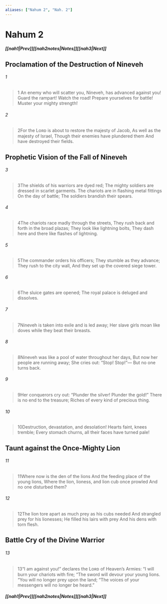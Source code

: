```yaml
---
aliases: ["Nahum 2", "Nah. 2"]
---
```

# Nahum 2
##### <span class=arrow-left></span>[[nah1|Prev]]<span class=navigation-separator></span>[[nah2notes|Notes]]<span class=navigation-separator></span>[[nah3|Next]]<span class=arrow-right></span>
## Proclamation of the Destruction of Nineveh
###### 1
><span class=verse-first-poetry>1</span> An enemy who will scatter you, Nineveh, has advanced against you!
>Guard the rampart!
>Watch the road!
>Prepare yourselves for battle!
>Muster your mighty strength!
###### 2
><span class=verse-body-poetry>2</span>For the Lᴏʀᴅ is about to restore the majesty of Jacob,
>As well as the majesty of Israel,
>Though their enemies have plundered them
>And have destroyed their fields.
## Prophetic Vision of the Fall of Nineveh
###### 3
><span class=verse-first-poetry>3</span>The shields of his warriors are dyed red;
>The mighty soldiers are dressed in scarlet garments.
>The chariots are in flashing metal fittings
>On the day of battle;
>The soldiers brandish their spears.
###### 4
><span class=verse-body-poetry>4</span>The chariots race madly through the streets,
>They rush back and forth in the broad plazas;
>They look like lightning bolts,
>They dash here and there like flashes of lightning.
###### 5
><span class=verse-body-poetry>5</span>The commander orders his officers;
>They stumble as they advance;
>They rush to the city wall,
>And they set up the covered siege tower.
###### 6
><span class=verse-body-poetry>6</span>The sluice gates are opened;
>The royal palace is deluged and dissolves.
###### 7
><span class=verse-body-poetry>7</span>Nineveh is taken into exile and is led away;
>Her slave girls moan like doves while they beat their breasts.
<div class=paragraph-break></div>

###### 8
><span class=verse-first-poetry>8</span>Nineveh was like a pool of water throughout her days,
>But now her people are running away;
>She cries out: “Stop! Stop!”—
>But no one turns back.
###### 9
><span class=verse-body-poetry>9</span>Her conquerors cry out:
><span class=poetry-quote-double>“</span>Plunder the silver! Plunder the gold!”
>There is no end to the treasure;
>Riches of every kind of precious thing.
###### 10
><span class=verse-body-poetry>10</span>Destruction, devastation, and desolation!
>Hearts faint, knees tremble;
>Every stomach churns, all their faces have turned pale!
## Taunt against the Once-Mighty Lion
###### 11
><span class=verse-body-poetry>11</span>Where now is the den of the lions
>And the feeding place of the young lions,
>Where the lion, lioness, and lion cub once prowled
>And no one disturbed them?
###### 12
><span class=verse-body-poetry>12</span>The lion tore apart as much prey as his cubs needed
>And strangled prey for his lionesses;
>He filled his lairs with prey
>And his dens with torn flesh.
## Battle Cry of the Divine Warrior
###### 13
><span class=verse-first-poetry>13</span><span class=poetry-quote-double>“</span>I am against you!” declares the Lᴏʀᴅ of Heaven’s Armies:
><span class=poetry-quote-double>“</span>I will burn your chariots with fire;
><span class=poetry-quote-double>“</span>The sword will devour your young lions.
><span class=poetry-quote-double>“</span>You will no longer prey upon the land;
><span class=poetry-quote-double>“</span>The voices of your messengers will no longer be heard.”
##### <span class=arrow-left></span>[[nah1|Prev]]<span class=navigation-separator></span>[[nah2notes|Notes]]<span class=navigation-separator></span>[[nah3|Next]]<span class=arrow-right></span>